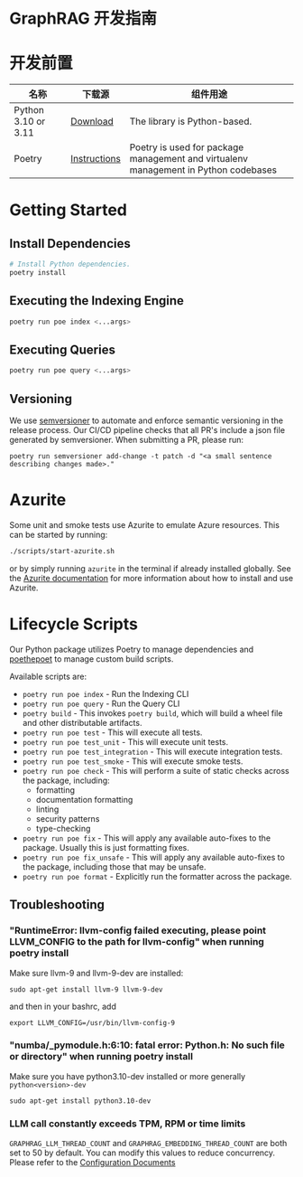 # GraphRAG 开发指南

# 开发前置

| 名称                | 下载源                                                 | 组件用途                                                                             |
| ------------------- | ------------------------------------------------------------ | ----------------------------------------------------------------------------------- |
| Python 3.10 or 3.11 | [Download](https://www.python.org/downloads/)                | The library is Python-based.                                                        |
| Poetry              | [Instructions](https://python-poetry.org/docs/#installation) | Poetry is used for package management and virtualenv management in Python codebases |

# Getting Started

## Install Dependencies

```sh
# Install Python dependencies.
poetry install
```

## Executing the Indexing Engine

```sh
poetry run poe index <...args>
```

## Executing Queries

```sh
poetry run poe query <...args>
```

## Versioning

We use [semversioner](https://github.com/raulgomis/semversioner) to automate and enforce semantic versioning in the release process. Our CI/CD pipeline checks that all PR's include a json file generated by semversioner. When submitting a PR, please run:
```shell
poetry run semversioner add-change -t patch -d "<a small sentence describing changes made>."
```

# Azurite

Some unit and smoke tests use Azurite to emulate Azure resources. This can be started by running:

```sh
./scripts/start-azurite.sh
```

or by simply running `azurite` in the terminal if already installed globally. See the [Azurite documentation](https://learn.microsoft.com/en-us/azure/storage/common/storage-use-azurite) for more information about how to install and use Azurite.

# Lifecycle Scripts

Our Python package utilizes Poetry to manage dependencies and [poethepoet](https://pypi.org/project/poethepoet/) to manage custom build scripts.

Available scripts are:
- `poetry run poe index` - Run the Indexing CLI
- `poetry run poe query` - Run the Query CLI
- `poetry build` - This invokes `poetry build`, which will build a wheel file and other distributable artifacts.
- `poetry run poe test` - This will execute all tests.
- `poetry run poe test_unit` - This will execute unit tests.
- `poetry run poe test_integration` - This will execute integration tests.
- `poetry run poe test_smoke` - This will execute smoke tests.
- `poetry run poe check` - This will perform a suite of static checks across the package, including:
  - formatting
  - documentation formatting
  - linting
  - security patterns
  - type-checking
- `poetry run poe fix` - This will apply any available auto-fixes to the package. Usually this is just formatting fixes.
- `poetry run poe fix_unsafe` - This will apply any available auto-fixes to the package, including those that may be unsafe.
- `poetry run poe format` - Explicitly run the formatter across the package.

## Troubleshooting

### "RuntimeError: llvm-config failed executing, please point LLVM_CONFIG to the path for llvm-config" when running poetry install

Make sure llvm-9 and llvm-9-dev are installed:

`sudo apt-get install llvm-9 llvm-9-dev`

and then in your bashrc, add

`export LLVM_CONFIG=/usr/bin/llvm-config-9`

### "numba/\_pymodule.h:6:10: fatal error: Python.h: No such file or directory" when running poetry install

Make sure you have python3.10-dev installed or more generally `python<version>-dev`

`sudo apt-get install python3.10-dev`

### LLM call constantly exceeds TPM, RPM or time limits

`GRAPHRAG_LLM_THREAD_COUNT` and `GRAPHRAG_EMBEDDING_THREAD_COUNT` are both set to 50 by default. You can modify this values
to reduce concurrency. Please refer to the [Configuration Documents](https://microsoft.github.io/graphrag/posts/config/overview/)
